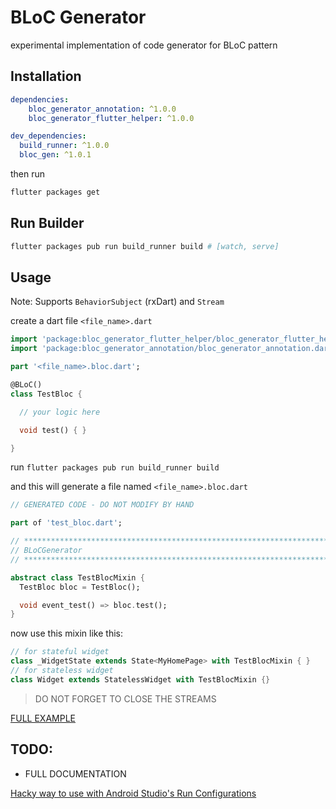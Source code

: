 # BLoC Generator

experimental implementation of code generator for BLoC pattern

## Installation

```yaml
dependencies:
    bloc_generator_annotation: ^1.0.0
    bloc_generator_flutter_helper: ^1.0.0

dev_dependencies:
  build_runner: ^1.0.0
  bloc_gen: ^1.0.1

```
then run

```sh
flutter packages get
```

## Run Builder

```sh
flutter packages pub run build_runner build # [watch, serve]
```

## Usage

Note: Supports `BehaviorSubject` (rxDart) and `Stream`

create a dart file `<file_name>.dart`

```dart
import 'package:bloc_generator_flutter_helper/bloc_generator_flutter_helper.dart';
import 'package:bloc_generator_annotation/bloc_generator_annotation.dart';

part '<file_name>.bloc.dart';

@BLoC()
class TestBloc {

  // your logic here

  void test() { }

}
```

run `flutter packages pub run build_runner build`

and this will generate a file named `<file_name>.bloc.dart`
```dart
// GENERATED CODE - DO NOT MODIFY BY HAND

part of 'test_bloc.dart';

// **************************************************************************
// BLoCGenerator
// **************************************************************************

abstract class TestBlocMixin {
  TestBloc bloc = TestBloc();

  void event_test() => bloc.test();
}

```

now use this mixin like this:
```dart
// for stateful widget
class _WidgetState extends State<MyHomePage> with TestBlocMixin { }
// for stateless widget
class Widget extends StatelessWidget with TestBlocMixin {}
```

> DO NOT FORGET TO CLOSE THE STREAMS

[FULL EXAMPLE](./example/README.md)

## TODO:

- FULL DOCUMENTATION

[Hacky way to use with Android Studio's Run Configurations](./docs/android_studio_run_configuration.md)
